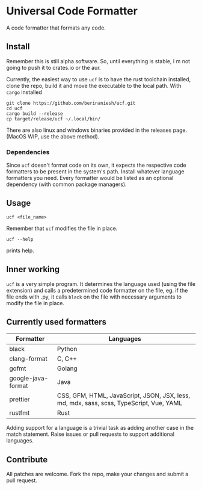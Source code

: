 # Universal Code Formatter

A code formatter that formats any code. 

## Install

Remember this is still alpha software. So, until everything is stable, I m not going to push it to crates.io or the aur. 

Currently, the easiest way to use `ucf` is to have the rust toolchain installed, clone the repo, build it and move the executable to the local path. With `cargo` installed
```
git clone https://github.com/berinaniesh/ucf.git
cd ucf
cargo build --release
cp target/release/ucf ~/.local/bin/
```
There are also linux and windows binaries provided in the releases page. (MacOS WIP, use the above method). 

<!---
### Using cargo
```
cargo install ucf
```
### Arch Linux (todo)
For Arch Linux, `ucf` is available in the [aur](https://aur.archlinux.org)

```
yay -S ucf
```
--->

### Dependencies
Since `ucf` doesn't format code on its own, it expects the respective code formatters to be present in the system's path. Install whatever language formatters you need. Every formatter would be listed as an optional dependency (with common package managers). 

## Usage

```
ucf <file_name>
```
Remember that `ucf` modifies the file in place.

```
ucf --help
```
prints help.

## Inner working
`ucf` is a very simple program. It determines the language used (using the file extension) and calls a predetermined code formatter on the file, eg. if the file ends with .py, it calls `black` on the file with necessary arguments to modify the file in place.

## Currently used formatters
| Formatter          | Languages                                                                               |
|--------------------|-----------------------------------------------------------------------------------------|
| black              | Python                                                                                  |
| clang-format       | C, C++                                                                                  |
| gofmt              | Golang                                                                                  |
| google-java-format | Java                                                                                    |
| prettier           | CSS, GFM, HTML, JavaScript, JSON, JSX, less, md, mdx, sass, scss, TypeScript, Vue, YAML |
| rustfmt            | Rust

Adding support for a language is a trivial task as adding another case in the match statement. Raise issues or pull requests to support additional languages. 

<!---
## Planned features
* Read from stdin and output to stdout (so that this program can be used in IDEs seamlessly). 
* Additional languages.
--->

## Contribute
All patches are welcome. Fork the repo, make your changes and submit a pull request. 
